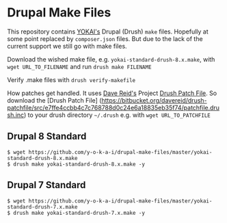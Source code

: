 Drupal Make Files
=================
This repository contains [YOKAI's](https://github.com/y-o-k-a-i) Drupal (Drush) `make` files. Hopefully at some point replaced by `composer.json` files. But due to the lack of the current support we still go with make files. 

Download the wished make file, e.g. `yokai-standard-drush-8.x.make`, with `wget URL_TO_FILENAME` and run `drush make FILENAME`

Verify .make files with `drush verify-makefile`

How patches get handled. It uses [Dave Reid's](https://bitbucket.org/davereid) Project [Drush Patch File](https://bitbucket.org/davereid/drush-patchfile). So download the [Drush Patch File] (https://bitbucket.org/davereid/drush-patchfile/src/e7ffe4ccbb4c7c768788d0c24e6a18835eb35f74/patchfile.drush.inc) to your drush directory `~/.drush` e.g. with `wget URL_TO_PATCHFILE` 

Drupal 8 Standard
-----------------
```
$ wget https://github.com/y-o-k-a-i/drupal-make-files/master/yokai-standard-drush-8.x.make
$ drush make yokai-standard-drush-8.x.make -y
```
Drupal 7 Standard
-----------------
```
$ wget https://github.com/y-o-k-a-i/drupal-make-files/master/yokai-standard-drush-7.x.make
$ drush make yokai-standard-drush-7.x.make -y
```
